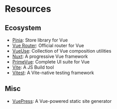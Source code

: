 # Resources

## Ecosystem

- [Pinia](https://pinia.vuejs.org/): Store library for Vue
- [Vue Router](https://router.vuejs.org/): Official router for Vue
- [VueUse](https://vueuse.org/): Collection of Vue composition utilities
- [Nuxt](https://nuxt.com/): A progressive Vue framework
- [PrimeVue](https://primevue.org/): Complete UI suite for Vue
- [Vite](https://vite.dev/): A JS Build tool
- [Vitest](https://vitest.dev/): A Vite-native testing framework

## Misc

- [VuePress](https://vuepress.vuejs.org/): A Vue-powered static site generator
